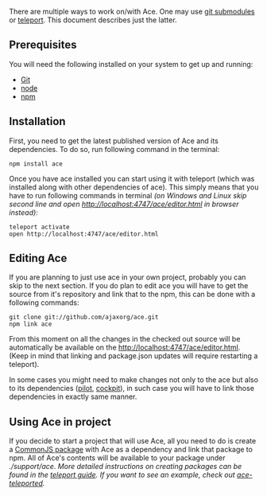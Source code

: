 There are multiple ways to work on/with Ace. One may use [git submodules] or [teleport]. This document describes just the latter.

## Prerequisites ##

You will need the following installed on your system to get up and running:

- [Git]
- [node]
- [npm]

## Installation ##

First, you need to get the latest published version of Ace and its dependencies. To do so,
run following command in the terminal:

    npm install ace

Once you have ace installed you can start using it with teleport (which was
installed along with other dependencies of ace). This simply means that you
have to run following commands in terminal _(on Windows and Linux skip second
line and open [http://localhost:4747/ace/editor.html] in browser instead)_:
 
    teleport activate
    open http://localhost:4747/ace/editor.html

## Editing Ace ##

If you are planning to just use ace in your own project, probably you can skip
to the next section. If you do plan to edit ace you will have to get the
source from it's repository and link that to the npm, this can be done with a
following commands:

    git clone git://github.com/ajaxorg/ace.git
    npm link ace

From this moment on all the changes in the checked out source will be
automatically be available on the [http://localhost:4747/ace/editor.html].
(Keep in mind that linking and package.json updates will require
restarting a teleport).

In some cases you might need to make changes not only to the ace but also to
its dependencies ([pilot], [cockpit]), in such case you will have to link
those dependencies in exactly same manner.

## Using Ace in project ##

If you decide to start a project that will use Ace, all you need to do is create a
[CommonJS package] with Ace as a dependency and link that package to npm. All of Ace's
contents will be available to your package under _./support/ace_.
_More detailed instructions on creating packages can be found in the [teleport
guide](teleport)._
_If you want to see an example, check out [ace-teleported]._



[teleport]:http://jeditoolkit.com/teleport/#guide
[git submodules]:http://book.git-scm.com/5_submodules.html
[git]:http://git-scm.com/
[node]:http://nodejs.org/
[npm]:http://npmjs.org/
[http://localhost:4747/ace/editor.html]:http://localhost:4747/ace/editor.html
[pilot]:https://github.com/ajaxorg/pilot/
[cockpit]:https://github.com/ajaxorg/cockpit
[CommonJS Package]:http://wiki.commonjs.org/wiki/Packages/1.1
[ace-teleported]:https://github.com/gozala/ace-teleported
